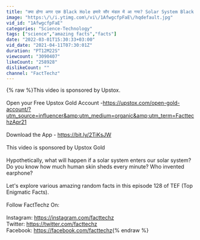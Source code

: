 ```yaml
---
title: "क्या होगा अगर एक Black Hole हमारे सौर मंडल में आ गया? Solar System Black Hole Hypothesis - TEF 128"
image: "https:\/\/i.ytimg.com\/vi\/1AfwgcfpFaE\/hqdefault.jpg"
vid_id: "1AfwgcfpFaE"
categories: "Science-Technology"
tags: ["science","amazing facts","facts"]
date: "2022-03-01T15:30:33+03:00"
vid_date: "2021-04-11T07:30:01Z"
duration: "PT12M22S"
viewcount: "3090407"
likeCount: "258928"
dislikeCount: ""
channel: "FactTechz"
---
```

{% raw %}This video is sponsored by Upstox.<br /><br />Open your Free Upstox Gold Account -<a rel="nofollow" target="blank" href="https://upstox.com/open-gold-account/?utm_source=influencer&amp;utm_medium=organic&amp;utm_term=FacttechzApr21">https://upstox.com/open-gold-account/?utm_source=influencer&amp;utm_medium=organic&amp;utm_term=FacttechzApr21</a><br /><br />Download the App - <a rel="nofollow" target="blank" href="https://bit.ly/2TiKsJW">https://bit.ly/2TiKsJW</a><br /><br />This video is sponsored by Upstox Gold<br /><br />Hypothetically, what will happen if a solar system enters our solar system? Do you know how much human skin sheds every minute? Who invented earphone? <br /><br />Let's explore various amazing random facts in this episode 128 of TEF (Top Enigmatic Facts).<br /><br />Follow FactTechz On:<br /><br />Instagram: <a rel="nofollow" target="blank" href="https://instagram.com/facttechz">https://instagram.com/facttechz</a><br />Twitter: <a rel="nofollow" target="blank" href="https://twitter.com/facttechz">https://twitter.com/facttechz</a><br />Facebook: <a rel="nofollow" target="blank" href="https://facebook.com/facttechz">https://facebook.com/facttechz</a>{% endraw %}
